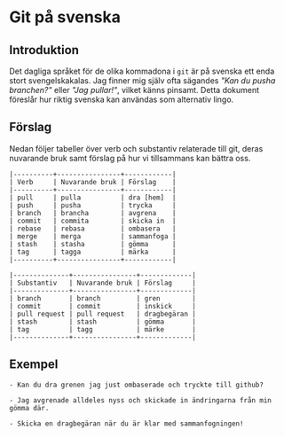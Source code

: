 # Git på svenska

## Introduktion

Det dagliga språket för de olika kommadona i `git` är på svenska ett
enda stort svengelskakalas. Jag finner mig själv ofta sägandes _"Kan
du pusha branchen?"_ eller _"Jag pullar!"_, vilket känns pinsamt.
Detta dokument föreslår hur riktig svenska kan användas som alternativ
lingo.

## Förslag

Nedan följer tabeller över verb och substantiv relaterade till git,
deras nuvarande bruk samt förslag på hur vi tillsammans kan bättra
oss.

    |----------+----------------+------------|
    | Verb     | Nuvarande bruk | Förslag    |
    |----------+----------------+------------|
    | pull     | pulla          | dra [hem]  |
    | push     | pusha          | trycka     |
    | branch   | brancha        | avgrena    |
    | commit   | commita        | skicka in  |
    | rebase   | rebasa         | ombasera   |
    | merge    | merga          | sammanfoga |
    | stash    | stasha         | gömma      |
    | tag      | tagga          | märka      |
    |----------+----------------+------------|

    |--------------+----------------+-------------|
    | Substantiv   | Nuvarande bruk | Förslag     |
    |--------------+----------------+-------------|
    | branch       | branch         | gren        |
    | commit       | commit         | inskick     |
    | pull request | pull request   | dragbegäran |
    | stash        | stash          | gömma       |
    | tag          | tagg           | märke       |
    |--------------+----------------+-------------|

## Exempel

    - Kan du dra grenen jag just ombaserade och tryckte till github?

    - Jag avgrenade alldeles nyss och skickade in ändringarna från min gömma där.

    - Skicka en dragbegäran när du är klar med sammanfogningen!
